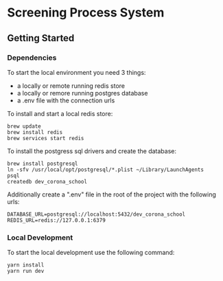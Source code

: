 # Screening Process System

## Getting Started

### Dependencies

To start the local environment you need 3 things:

- a locally or remote running redis store
- a locally or remore running postgres database
- a .env file with the connection urls

To install and start a local redis store:

```
brew update
brew install redis
brew services start redis
```

To install the postgress sql drivers and create the database:

```
brew install postgresql
ln -sfv /usr/local/opt/postgresql/*.plist ~/Library/LaunchAgents
psql
createdb dev_corona_school
```

Additionally create a ".env" file in the root of the project with the following urls:

```
DATABASE_URL=postgresql://localhost:5432/dev_corona_school
REDIS_URL=redis://127.0.0.1:6379
```

### Local Development

To start the local development use the following command:

```
yarn install
yarn run dev
```
